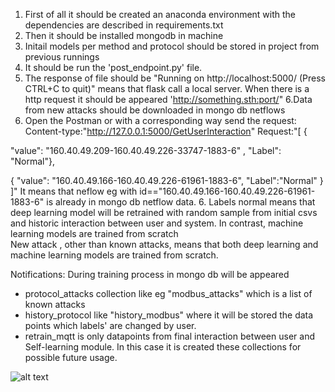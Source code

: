 1. First of all it should be created an anaconda environment with the dependencies are described in requirements.txt
2. Then it should be installed mongodb in machine
3. Initail models per method and protocol should be stored in project from previous runnings
4. It should be run the 'post_endpoint.py' file.
5. The response of file should be "Running on http://localhost:5000/ (Press CTRL+C to quit)" means that flask call a local server.
When there is a http request it should be appeared 'http://something.sth:port/"
6.Data from new attacks should be downloaded in mongo db netflows
7. Open the Postman or with a corresponding way send the request: Content-type:"http://127.0.0.1:5000/GetUserInteraction"
Request:"[ {

"value": "160.40.49.209-160.40.49.226-33747-1883-6" ,
"Label": "Normal"},


{
"value": "160.40.49.166-160.40.49.226-61961-1883-6",
"Label":"Normal"
} 
]"
It means that neflow eg with id=="160.40.49.166-160.40.49.226-61961-1883-6" is already in mongo db netflow data.
6. Labels normal means that deep learning model will be retrained with random sample from initial csvs and historic interaction 
between user and system. In contrast, machine learning models are trained from scratch  
New attack , other than known attacks, means that both deep learning and machine learning models are trained from scratch.


Notifications:
During training process in mongo db will be appeared
- protocol_attacks collection like eg "modbus_attacks" which is a list of known attacks
- history_protocol like "history_modbus" where it will be stored the data points which labels' are changed by user.
- retrain_mqtt is only datapoints from final interaction between user and Self-learning module. In this case it is created 
these collections for possible future usage.


![alt text](https://varlab.iti.gr:9443/H2020-Projects/ICT-IoT-Energy/SPEAR/uploads/2dd76f135b086c93ebd8b9a25dbe3c55/Self-learning.drawio.png?raw=true)